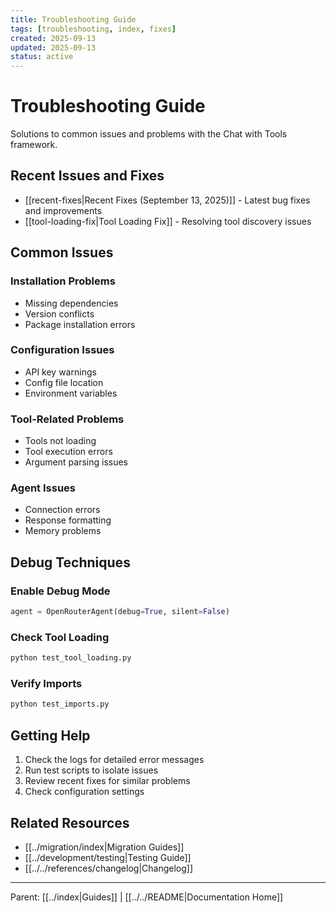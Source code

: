 ```yaml
---
title: Troubleshooting Guide
tags: [troubleshooting, index, fixes]
created: 2025-09-13
updated: 2025-09-13
status: active
---
```


# Troubleshooting Guide

Solutions to common issues and problems with the Chat with Tools framework.

## Recent Issues and Fixes

- [[recent-fixes|Recent Fixes (September 13, 2025)]] - Latest bug fixes and improvements
- [[tool-loading-fix|Tool Loading Fix]] - Resolving tool discovery issues

## Common Issues

### Installation Problems
- Missing dependencies
- Version conflicts
- Package installation errors

### Configuration Issues
- API key warnings
- Config file location
- Environment variables

### Tool-Related Problems
- Tools not loading
- Tool execution errors
- Argument parsing issues

### Agent Issues
- Connection errors
- Response formatting
- Memory problems

## Debug Techniques

### Enable Debug Mode
```python
agent = OpenRouterAgent(debug=True, silent=False)
```

### Check Tool Loading
```bash
python test_tool_loading.py
```

### Verify Imports
```bash
python test_imports.py
```

## Getting Help

1. Check the logs for detailed error messages
2. Run test scripts to isolate issues
3. Review recent fixes for similar problems
4. Check configuration settings

## Related Resources

- [[../migration/index|Migration Guides]]
- [[../development/testing|Testing Guide]]
- [[../../references/changelog|Changelog]]

---

Parent: [[../index|Guides]] | [[../../README|Documentation Home]]
